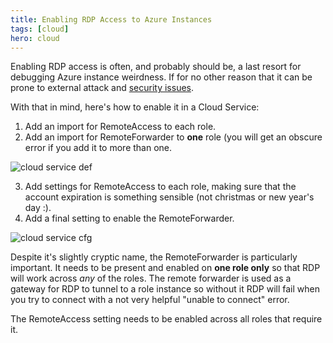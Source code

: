 ```yaml
---
title: Enabling RDP Access to Azure Instances
tags: [cloud]
hero: cloud
---
```


Enabling RDP access is often, and probably should be, a last resort for debugging Azure
instance weirdness. If for no other reason that it can be prone to external attack and
[security issues](https://technet.microsoft.com/en-us/library/security/ms15-067.aspx).

With that in mind, here's how to enable it in a Cloud Service:

1. Add an import for RemoteAccess to each role.
2. Add an import for RemoteForwarder to **one** role (you will get an obscure error if you
   add it to more than one.

![cloud service def](/assets/img/posts/enabling-rdp-access-to-azure-instances/cloud-service-def.png "cloud service definition")

3. Add settings for RemoteAccess to each role, making sure that the account expiration is
   something sensible (not christmas or new year's day :).
4. Add a final setting to enable the RemoteForwarder.

![cloud service cfg](/assets/img/posts/enabling-rdp-access-to-azure-instances/cloud-service-cfg.png "cloud service config")

Despite it's slightly cryptic name, the RemoteForwarder is particularly important. It needs to be present and
enabled on **one role only** so that RDP will work across _any_ of the roles. The remote forwarder is used as a
gateway for RDP to tunnel to a role instance so without it RDP will fail when you try to connect with a not very
helpful "unable to connect" error.

The RemoteAccess setting needs to be enabled across all roles that require it.
